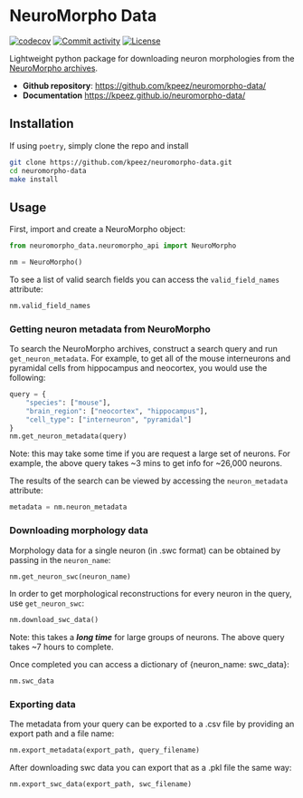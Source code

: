 # NeuroMorpho Data

[![codecov](https://codecov.io/gh/kpeez/neuromorpho-data/branch/main/graph/badge.svg)](https://codecov.io/gh/kpeez/neuromorpho-data)
[![Commit activity](https://img.shields.io/github/commit-activity/m/kpeez/neuromorpho-data)](https://img.shields.io/github/commit-activity/m/kpeez/neuromorpho-data)
[![License](https://img.shields.io/github/license/kpeez/neuromorpho-data)](https://img.shields.io/github/license/kpeez/neuromorpho-data)

Lightweight python package for downloading neuron morphologies from the [NeuroMorpho archives](https://neuromorpho.org/).

- **Github repository**: <https://github.com/kpeez/neuromorpho-data/>
- **Documentation** <https://kpeez.github.io/neuromorpho-data/>

## Installation

If using `poetry`, simply clone the repo and install

```bash
git clone https://github.com/kpeez/neuromorpho-data.git
cd neuromorpho-data
make install
```

## Usage

First, import and create a NeuroMorpho object:

```python
from neuromorpho_data.neuromorpho_api import NeuroMorpho

nm = NeuroMorpho()
```

To see a list of valid search fields you can access the `valid_field_names` attribute:

```python
nm.valid_field_names
```

### Getting neuron metadata from NeuroMorpho

To search the NeuroMorpho archives, construct a search query and run `get_neuron_metadata`.
For example, to get all of the mouse interneurons and pyramidal cells from hippocampus and neocortex, you would use the following:

```python
query = {
    "species": ["mouse"],
    "brain_region": ["neocortex", "hippocampus"],
    "cell_type": ["interneuron", "pyramidal"]
}
nm.get_neuron_metadata(query)
```

Note: this may take some time if you are request a large set of neurons.
For example, the above query takes ~3 mins to get info for ~26,000 neurons.

The results of the search can be viewed by accessing the `neuron_metadata` attribute:

```python
metadata = nm.neuron_metadata
```

### Downloading morphology data

Morphology data for a single neuron (in .swc format) can be obtained by passing in the `neuron_name`:

```python
nm.get_neuron_swc(neuron_name)
```

In order to get morphological reconstructions for every neuron in the query, use `get_neuron_swc`:

```python
nm.download_swc_data()
```

Note: this takes a ***long time*** for large groups of neurons. The above query takes ~7 hours to complete.

Once completed you can access a dictionary of {neuron_name: swc_data}:

```python
nm.swc_data
```

### Exporting data

The metadata from your query can be exported to a .csv file by providing an export path and a file name:

```python
nm.export_metadata(export_path, query_filename)
```

After downloading swc data you can export that as a .pkl file the same way:

```python
nm.export_swc_data(export_path, swc_filename)
```
